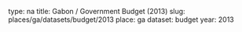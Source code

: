 type: na
title: Gabon / Government Budget (2013)
slug: places/ga/datasets/budget/2013
place: ga
dataset: budget
year: 2013
